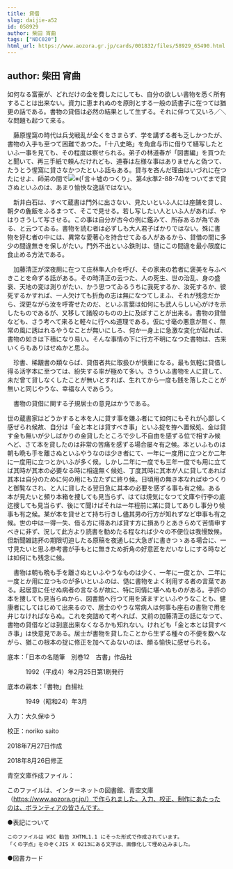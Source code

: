 ```yaml
---
title: 貸借
slug: daijie-a52
id: 058929
author: 柴田 宵曲
tags: ["NDC020"]
html_url: https://www.aozora.gr.jp/cards/001832/files/58929_65490.html
---
```


## author: 柴田 宵曲

如何なる富豪が、どれだけの金を費したにしても、自分の欲しい書物を悉く所有することは出来ない。資力に恵まれぬのを原則とする一般の読書子に在つては猶更の話である。書物の貸借は必然の結果として生ずる。それに伴つて又いろ／＼な問題も起つて来る。

　藤原惺窩の時代は兵戈戦乱が全くをさまらず、学を講ずる者も乏しかつたが、書物の入手も至つて困難であつた。「十八史略」を角倉与市に借りて繕写したといふ一事を見ても、その程度は察せられる。弟子の林道春が「図書編」を買つたと聞いて、再三手紙で頼んだけれども、道春は左様な事はありませんと偽つて、たうとう惺窩に貸さなかつたといふ話もある。貸与を吝んだ理由はいづれに在つたにせよ、師弟の間で![※(「言＋墟のつくり」、第4水準2-88-74)](https://www.aozora.gr.jp/cards/001832/files/../../../gaiji/2-88/2-88-74.png)をついてまで貸さぬといふのは、あまり愉快な逸話ではない。

　新井白石は、すべて蔵書は門外に出さない、見たいといふ人には座舗を貸し、朝夕の麁飯をふるまつて、そこで見せる。若し写したい人といふ人があれば、やはりさうして写させる。この事は自分が古今の例に鑑みて、所存あるが為である、と云つてゐる。書物を読む者は必ずしも大人君子ばかりではない。殊に書物を好む者の中には、異常な愛著心を持合せてゐる人があるから、貸借の間に多少の間違無きを保しがたい。門外不出といふ鉄則は、慥にこの間違を最小限度に食止める方法である。

　加藤清正が深夜厠に在つて庄林隼人介を呼び、その家来の若者に褒美を与ふべきことを命ずる話がある。その時清正の云つた、人の死生、世の治乱、身の盛衰、天地の変は測りがたい、かう思つてゐるうちに我死するか、汝死するか、彼死するかすれば、一人欠けても折角の志は無になつてしまふ、それが残念だから、深更ながら汝を呼寄せたのだ、といふ言葉は如何にも武人らしい心がけを示したものであるが、又移して諸般のものの上に及ぼすことが出来る。書物の貸借なども、さう考へて来ると軽々に行へぬ道理である。仮に寸毫の悪意が無く、無常の風に誘はれるやうなことが無いにしろ、何か一身上に急激な変化が起れば、書物の如きは下積になり易い。そんな事情の下に行方不明になつた書物は、古来いくらもありはせぬかと思ふ。

　珍書、稀覯書の類ならば、貸借者共に取扱ひが慎重になる。最も気軽に貸借し得る活字本に至つては、紛失する率が極めて多い。さういふ書物を人に貸して、未だ曾て貸しなくしたことが無いとすれば、生れてから一度も銭を落したことが無いと同じやうな、幸福な人であらう。

　書物の貸借に関する子規居士の意見はかうである。


世の蔵書家はどうかすると本を人に貸す事を嫌ふ者にて如何にもそれが心鄙しく感ぜられ候故、自分は「金と本とは貸すべき事」といふ掟を拵へ置候処、金は貸す金も無いが少しばかりの金貸したところで少し不自由を感ずる位で相すみ候へど、さて本を貸したのは非常の苦痛を感ずる場合屡々有之候。本といふものは朝も晩も手を離さぬといふやうなのは少き者にて、一年に一度用に立つとか二年に一度用に立つとかいふが多く候。しかし二年に一度でも三年一度でも用に立てば其時が其本の必要なる時に相違無く候処、丁度其時に其本が人に貸してあれば其本は自分のために何の用にも立たずに終り候。日頃用の無き本なればゆつくりと御覧なされ、と人に貸したる翌日急に其本の必要を感ずる事も有之候。ある本が見たいと頻り本箱を捜しても見当らず、はては焼気になつて文庫や行李の底迄捜しても見当らず、後にて聞けばそれは一年程前に某に貸してありし事分り候事も有之候。某が本を貸せとて持ち行きし儘其男の行方が知れずなど申事も有之候。世の中は一得一失、借る方に得あれば貸す方に損ありとあきらめて苦情申すべきに非ず、況して此方より読書を勧めたる程なれば少々の不便位は我慢致候。但新聞雑誌抔の期限切迫したる原稿を夜通しに大急ぎに書きつゝある場合に、一寸見たいと思ふ参考書が手もとに無きため折角の好意匠をだいなしにする時などは如何にも残念に候。



　書物は朝も晩も手を離さぬといふやうなものは少く、一年に一度とか、二年に一度とか用に立つものが多いといふのは、慥に書物をよく利用する者の言葉である。起居意に任せぬ病者の言なるが故に、特に同情に堪へぬものがある。手許の本を捜しても見当らぬから、図書館へ行つて用を済ますといふやうなことも、健康者にしてはじめて出来るので、居士のやうな常病人は何事も座右の書物で用を弁じなければならぬ。これを突詰めて考へれば、又前の加藤清正の話になつて、書物の貸借などは到底出来なくなるかも知れない。けれども「金と本とは貸すべき事」は快意見である。居士が書物を貸したことから生ずる種々の不便を数へながら、猶この根本の掟に修正を加へてゐないのは、頗る愉快に感ぜられる。













底本：「日本の名随筆　別巻12　古書」作品社

　　　1992（平成4）年2月25日第1刷発行

底本の親本：「書物」白揚社

　　　1949（昭和24）年3月

入力：大久保ゆう

校正：noriko saito

2018年7月27日作成

2018年8月26日修正

青空文庫作成ファイル：

このファイルは、インターネットの図書館、青空文庫（https://www.aozora.gr.jp/）で作られました。入力、校正、制作にあたったのは、ボランティアの皆さんです。











●表記について


	このファイルは W3C 勧告 XHTML1.1 にそった形式で作成されています。
	「くの字点」をのぞくJIS X 0213にある文字は、画像化して埋め込みました。







●図書カード